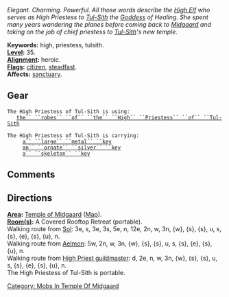 *Elegant. Charming. Powerful. All those words describe the [High
Elf](High_Elves "wikilink") who serves as High Priestess to
[Tul-Sith](Tul-Sith "wikilink") the
[Goddess](:Category:_Gods_And_Goddesses "wikilink") of Healing. She
spent many years wandering the planes before coming back to
[Midgaard](:Category:_Midgaard "wikilink") and taking on the job of
chief priestess to [Tul-Sith](Tul-Sith "wikilink")'s new temple.*

**Keywords:** high, priestess, tulsith.  
**[Level](Level "wikilink"):** 35.  
**[Alignment](Alignment "wikilink"):** heroic.  
**[Flags](:Category:_Mob_Types "wikilink"):**
[citizen](Citizen_Mobs "wikilink"),
[steadfast](Sentinel_Mobs "wikilink").  
**Affects:** [sanctuary](Sanctuary "wikilink").  

## Gear

`The High Priestess of Tul-Sith is using:`  
<worn about body>`   `[`the`` ``robes`` ``of`` ``the`` ``High`` ``Priestess`` ``of`` ``Tul-Sith`](Robes_Of_The_High_Priestess_Of_Tul-Sith "wikilink")

`The High Priestess of Tul-Sith is carrying:`  
`     `[`a`` ``large`` ``metal`` ``key`](Large_Metal_Key "wikilink")  
`     `[`an`` ``ornate`` ``silver`` ``key`](Ornate_Silver_Key "wikilink")  
`     `[`a`` ``skeleton`` ``key`](Skeleton_Key "wikilink")

## Comments

## Directions

**[Area](:Category:_Areas "wikilink"):** [Temple of
Midgaard](:Category:_Temple_Of_Midgaard "wikilink")
([Map](Temple_Of_Midgaard_Map "wikilink")).  
**[Room(s)](:Category:_Rooms "wikilink"):** A Covered Rooftop Retreat
(portable).  
Walking route from [Sol](Sol "wikilink"): 3e, s, 3e, 3s, 5e, n, 12e, 2n,
w, 3n, {w}, {s}, {s}, u, s, {s}, {e}, {s}, {u}, n.  
Walking route from [Aelmon](Aelmon "wikilink"): 5w, 2n, w, 3n, {w}, {s},
{s}, u, s, {s}, {e}, {s}, {u}, n.  
Walking route from [High Priest
guildmaster](Guildmaster_(cleric) "wikilink"): d, 2e, n, w, 3n, {w},
{s}, {s}, u, s, {s}, {e}, {s}, {u}, n.  
The High Priestess of Tul-Sith is portable.  

[Category: Mobs In Temple Of
Midgaard](Category:_Mobs_In_Temple_Of_Midgaard "wikilink")
